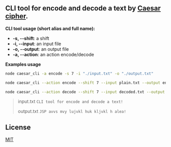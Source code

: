 ## CLI tool for encode and decode a text by [Caesar cipher](https://en.wikipedia.org/wiki/Caesar_cipher).

**CLI tool usage (short alias and full name):**

- **-s, --shift**: a shift
-  **-i, --input**: an input file
-  **-o, --output**: an output file
-  **-a, --action**: an action encode/decode

**Examples usage**

```bash
node caesar_cli -a encode -s 7 -i "./input.txt" -o "./output.txt"

node caesar_cli --action encode --shift 7 --input plain.txt --output encoded.txt

node caesar_cli --action decode --shift 7 --input decoded.txt --output plain.txt
```

> input.txt
> `CLI tool for encode and decode a text!`
>
> output.txt
> `JSP avvs mvy lujvkl huk kljvkl h alea!`

## License
[MIT](https://choosealicense.com/licenses/mit/)
